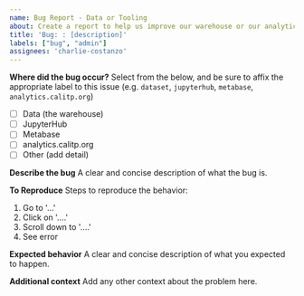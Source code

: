 ```yaml
---
name: Bug Report - Data or Tooling
about: Create a report to help us improve our warehouse or our analytics tooling.
title: 'Bug: : [description]'
labels: ["bug", "admin"]
assignees: 'charlie-costanzo'
---
```

**Where did the bug occur?**
Select from the below, and be sure to affix the appropriate label to this issue (e.g. `dataset`, `jupyterhub`, `metabase`, `analytics.calitp.org`)
- [ ] Data (the warehouse)
- [ ] JupyterHub
- [ ] Metabase
- [ ] analytics.calitp.org  
- [ ] Other (add detail)

**Describe the bug**
A clear and concise description of what the bug is.

**To Reproduce**
Steps to reproduce the behavior:
1. Go to '...'
2. Click on '....'
3. Scroll down to '....'
4. See error

**Expected behavior**
A clear and concise description of what you expected to happen.

**Additional context**
Add any other context about the problem here.
